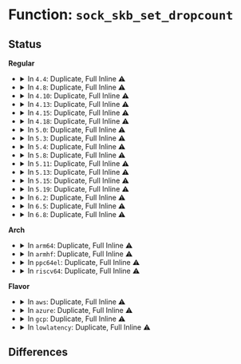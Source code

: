 # Function: <code>sock_skb_set_dropcount</code>

## Status
<b>Regular</b>
<ul>
<li>
<details>
<summary>In <code>4.4</code>: Duplicate, Full Inline ⚠️</summary>

**Collision:** Static Duplication

**Inline:** Full

**Transformation:** False

**Instances:**

```
In net/core/sock.c (ffffffff81702f6f)
Location: include/net/sock.h:2127
Inline: True
Inline callers:
  - net/core/sock.c:sock_queue_rcv_skb
```
```
In net/packet/af_packet.c (ffffffff81808c5b)
Location: include/net/sock.h:2127
Inline: True
Inline callers:
  - net/packet/af_packet.c:packet_rcv
```
</details>
</li>
<li>
<details>
<summary>In <code>4.8</code>: Duplicate, Full Inline ⚠️</summary>

**Collision:** Static Duplication

**Inline:** Full

**Transformation:** False

**Instances:**

```
In net/core/sock.c (ffffffff81768432)
Location: include/net/sock.h:2100
Inline: True
Inline callers:
  - net/core/sock.c:__sock_queue_rcv_skb
```
```
In net/packet/af_packet.c (ffffffff8187a2ae)
Location: include/net/sock.h:2100
Inline: True
Inline callers:
  - net/packet/af_packet.c:packet_rcv
```
</details>
</li>
<li>
<details>
<summary>In <code>4.10</code>: Duplicate, Full Inline ⚠️</summary>

**Collision:** Static Duplication

**Inline:** Full

**Transformation:** False

**Instances:**

```
In net/core/sock.c (ffffffff81795472)
Location: include/net/sock.h:2166
Inline: True
Inline callers:
  - net/core/sock.c:__sock_queue_rcv_skb
```
```
In net/ipv4/udp.c (ffffffff81824d57)
Location: include/net/sock.h:2166
Inline: True
Inline callers:
  - net/ipv4/udp.c:__udp_enqueue_schedule_skb
```
```
In net/packet/af_packet.c (ffffffff818aeb1e)
Location: include/net/sock.h:2166
Inline: True
Inline callers:
  - net/packet/af_packet.c:packet_rcv
```
</details>
</li>
<li>
<details>
<summary>In <code>4.13</code>: Duplicate, Full Inline ⚠️</summary>

**Collision:** Static Duplication

**Inline:** Full

**Transformation:** False

**Instances:**

```
In net/core/sock.c (ffffffff817b3a2e)
Location: include/net/sock.h:2190
Inline: True
Inline callers:
  - net/core/sock.c:__sock_queue_rcv_skb
```
```
In net/ipv4/udp.c (ffffffff8184820b)
Location: include/net/sock.h:2190
Inline: True
Inline callers:
  - net/ipv4/udp.c:__udp_enqueue_schedule_skb
```
```
In net/packet/af_packet.c (ffffffff818d386e)
Location: include/net/sock.h:2190
Inline: True
Inline callers:
  - net/packet/af_packet.c:packet_rcv
```
</details>
</li>
<li>
<details>
<summary>In <code>4.15</code>: Duplicate, Full Inline ⚠️</summary>

**Collision:** Static Duplication

**Inline:** Full

**Transformation:** False

**Instances:**

```
In net/core/sock.c (ffffffff8182d0c3)
Location: include/net/sock.h:2204
Inline: True
Inline callers:
  - net/core/sock.c:__sock_queue_rcv_skb
```
```
In net/ipv4/udp.c (ffffffff818c7c5a)
Location: include/net/sock.h:2204
Inline: True
Inline callers:
  - net/ipv4/udp.c:__udp_enqueue_schedule_skb
```
```
In net/packet/af_packet.c (ffffffff81958795)
Location: include/net/sock.h:2204
Inline: True
Inline callers:
  - net/packet/af_packet.c:packet_rcv
```
</details>
</li>
<li>
<details>
<summary>In <code>4.18</code>: Duplicate, Full Inline ⚠️</summary>

**Collision:** Static Duplication

**Inline:** Full

**Transformation:** False

**Instances:**

```
In net/core/sock.c (ffffffff81876ea6)
Location: include/net/sock.h:2211
Inline: True
Inline callers:
  - net/core/sock.c:__sock_queue_rcv_skb
```
```
In net/ipv4/udp.c (ffffffff8191df00)
Location: include/net/sock.h:2211
Inline: True
Inline callers:
  - net/ipv4/udp.c:__udp_enqueue_schedule_skb
```
```
In net/packet/af_packet.c (ffffffff819b21e7)
Location: include/net/sock.h:2211
Inline: True
Inline callers:
  - net/packet/af_packet.c:packet_rcv
```
</details>
</li>
<li>
<details>
<summary>In <code>5.0</code>: Duplicate, Full Inline ⚠️</summary>

**Collision:** Static Duplication

**Inline:** Full

**Transformation:** False

**Instances:**

```
In net/core/sock.c (ffffffff81897646)
Location: include/net/sock.h:2297
Inline: True
Inline callers:
  - net/core/sock.c:__sock_queue_rcv_skb
```
```
In net/ipv4/udp.c (ffffffff8194cb50)
Location: include/net/sock.h:2297
Inline: True
Inline callers:
  - net/ipv4/udp.c:__udp_enqueue_schedule_skb
```
```
In net/packet/af_packet.c (ffffffff819e90f8)
Location: include/net/sock.h:2297
Inline: True
Inline callers:
  - net/packet/af_packet.c:packet_rcv
```
</details>
</li>
<li>
<details>
<summary>In <code>5.3</code>: Duplicate, Full Inline ⚠️</summary>

**Collision:** Static Duplication

**Inline:** Full

**Transformation:** False

**Instances:**

```
In net/core/sock.c (ffffffff818e1a86)
Location: include/net/sock.h:2303
Inline: True
Inline callers:
  - net/core/sock.c:__sock_queue_rcv_skb
```
```
In net/ipv4/udp.c (ffffffff819b1308)
Location: include/net/sock.h:2303
Inline: True
Inline callers:
  - net/ipv4/udp.c:__udp_enqueue_schedule_skb
```
```
In net/packet/af_packet.c (ffffffff81a57571)
Location: include/net/sock.h:2303
Inline: True
Inline callers:
  - net/packet/af_packet.c:packet_rcv
```
</details>
</li>
<li>
<details>
<summary>In <code>5.4</code>: Duplicate, Full Inline ⚠️</summary>

**Collision:** Static Duplication

**Inline:** Full

**Transformation:** False

**Instances:**

```
In net/core/sock.c (ffffffff81913c76)
Location: include/net/sock.h:2324
Inline: True
Inline callers:
  - net/core/sock.c:__sock_queue_rcv_skb
```
```
In net/ipv4/udp.c (ffffffff819e8034)
Location: include/net/sock.h:2324
Inline: True
Inline callers:
  - net/ipv4/udp.c:__udp_enqueue_schedule_skb
```
```
In net/packet/af_packet.c (ffffffff81a8e5ad)
Location: include/net/sock.h:2324
Inline: True
Inline callers:
  - net/packet/af_packet.c:packet_rcv
```
</details>
</li>
<li>
<details>
<summary>In <code>5.8</code>: Duplicate, Full Inline ⚠️</summary>

**Collision:** Static Duplication

**Inline:** Full

**Transformation:** False

**Instances:**

```
In net/core/sock.c (ffffffff819e5d88)
Location: include/net/sock.h:2376
Inline: True
Inline callers:
  - net/core/sock.c:__sock_queue_rcv_skb
```
```
In net/ipv4/udp.c (ffffffff81ad5f7a)
Location: include/net/sock.h:2376
Inline: True
Inline callers:
  - net/ipv4/udp.c:__udp_enqueue_schedule_skb
```
```
In net/packet/af_packet.c (ffffffff81b8b112)
Location: include/net/sock.h:2376
Inline: True
Inline callers:
  - net/packet/af_packet.c:packet_rcv
```
</details>
</li>
<li>
<details>
<summary>In <code>5.11</code>: Duplicate, Full Inline ⚠️</summary>

**Collision:** Static Duplication

**Inline:** Full

**Transformation:** False

**Instances:**

```
In net/core/sock.c (ffffffff819e585a)
Location: include/net/sock.h:2397
Inline: True
Inline callers:
  - net/core/sock.c:__sock_queue_rcv_skb
```
```
In net/ipv4/udp.c (ffffffff81ae255a)
Location: include/net/sock.h:2397
Inline: True
Inline callers:
  - net/ipv4/udp.c:__udp_enqueue_schedule_skb
```
```
In net/packet/af_packet.c (ffffffff81b9a128)
Location: include/net/sock.h:2397
Inline: True
Inline callers:
  - net/packet/af_packet.c:packet_rcv
```
</details>
</li>
<li>
<details>
<summary>In <code>5.13</code>: Duplicate, Full Inline ⚠️</summary>

**Collision:** Static Duplication

**Inline:** Full

**Transformation:** False

**Instances:**

```
In net/core/sock.c (ffffffff819cb96a)
Location: include/net/sock.h:2433
Inline: True
Inline callers:
  - net/core/sock.c:__sock_queue_rcv_skb
```
```
In net/ipv4/udp.c (ffffffff81acd47a)
Location: include/net/sock.h:2433
Inline: True
Inline callers:
  - net/ipv4/udp.c:__udp_enqueue_schedule_skb
```
```
In net/packet/af_packet.c (ffffffff81b8909a)
Location: include/net/sock.h:2433
Inline: True
Inline callers:
  - net/packet/af_packet.c:packet_rcv
```
</details>
</li>
<li>
<details>
<summary>In <code>5.15</code>: Duplicate, Full Inline ⚠️</summary>

**Collision:** Static Duplication

**Inline:** Full

**Transformation:** False

**Instances:**

```
In net/core/sock.c (ffffffff81a7b020)
Location: include/net/sock.h:2492
Inline: True
Inline callers:
  - net/core/sock.c:__sock_queue_rcv_skb
```
```
In net/ipv4/udp.c (ffffffff81b8be3a)
Location: include/net/sock.h:2492
Inline: True
Inline callers:
  - net/ipv4/udp.c:__udp_enqueue_schedule_skb
```
```
In net/packet/af_packet.c (ffffffff81c551aa)
Location: include/net/sock.h:2492
Inline: True
Inline callers:
  - net/packet/af_packet.c:packet_rcv
```
</details>
</li>
<li>
<details>
<summary>In <code>5.19</code>: Duplicate, Full Inline ⚠️</summary>

**Collision:** Static Duplication

**Inline:** Full

**Transformation:** False

**Instances:**

```
In net/core/sock.c (ffffffff81bee644)
Location: include/net/sock.h:2615
Inline: True
Inline callers:
  - net/core/sock.c:__sock_queue_rcv_skb
```
```
In net/ipv4/udp.c (ffffffff81d18ae9)
Location: include/net/sock.h:2615
Inline: True
Inline callers:
  - net/ipv4/udp.c:__udp_enqueue_schedule_skb
```
```
In net/packet/af_packet.c (ffffffff81df48fc)
Location: include/net/sock.h:2615
Inline: True
Inline callers:
  - net/packet/af_packet.c:packet_rcv
```
</details>
</li>
<li>
<details>
<summary>In <code>6.2</code>: Duplicate, Full Inline ⚠️</summary>

**Collision:** Static Duplication

**Inline:** Full

**Transformation:** False

**Instances:**

```
In net/core/sock.c (ffffffff81d9e104)
Location: include/net/sock.h:2661
Inline: True
Inline callers:
  - net/core/sock.c:__sock_queue_rcv_skb
```
```
In net/ipv4/udp.c (ffffffff81ee19ac)
Location: include/net/sock.h:2661
Inline: True
Inline callers:
  - net/ipv4/udp.c:__udp_enqueue_schedule_skb
```
```
In net/packet/af_packet.c (ffffffff81fc9b8c)
Location: include/net/sock.h:2661
Inline: True
Inline callers:
  - net/packet/af_packet.c:packet_rcv
```
</details>
</li>
<li>
<details>
<summary>In <code>6.5</code>: Duplicate, Full Inline ⚠️</summary>

**Collision:** Static Duplication

**Inline:** Full

**Transformation:** False

**Instances:**

```
In net/core/sock.c (ffffffff81e0c979)
Location: include/net/sock.h:2649
Inline: True
Inline callers:
  - net/core/sock.c:__sock_queue_rcv_skb
```
```
In net/ipv4/udp.c (ffffffff81f413ad)
Location: include/net/sock.h:2649
Inline: True
Inline callers:
  - net/ipv4/udp.c:__udp_enqueue_schedule_skb
```
```
In net/packet/af_packet.c (ffffffff8202a4b7)
Location: include/net/sock.h:2649
Inline: True
Inline callers:
  - net/packet/af_packet.c:packet_rcv
```
</details>
</li>
<li>
<details>
<summary>In <code>6.8</code>: Duplicate, Full Inline ⚠️</summary>

**Collision:** Static Duplication

**Inline:** Full

**Transformation:** False

**Instances:**

```
In net/core/sock.c (ffffffff81ec92f1)
Location: include/net/sock.h:2639
Inline: True
Inline callers:
  - net/core/sock.c:__sock_queue_rcv_skb
```
```
In net/ipv4/udp.c (ffffffff82006ff9)
Location: include/net/sock.h:2639
Inline: True
Inline callers:
  - net/ipv4/udp.c:__udp_enqueue_schedule_skb
```
```
In net/packet/af_packet.c (ffffffff820f9fc2)
Location: include/net/sock.h:2639
Inline: True
Inline callers:
  - net/packet/af_packet.c:packet_rcv
```
</details>
</li>
</ul>
<b>Arch</b>
<ul>
<li>
<details>
<summary>In <code>arm64</code>: Duplicate, Full Inline ⚠️</summary>

**Collision:** Static Duplication

**Inline:** Full

**Transformation:** False

**Instances:**

```
In net/core/sock.c (ffff800010bad07c)
Location: include/net/sock.h:2324
Inline: True
Inline callers:
  - net/core/sock.c:__sock_queue_rcv_skb
```
```
In net/ipv4/udp.c (ffff800010c9c568)
Location: include/net/sock.h:2324
Inline: True
Inline callers:
  - net/ipv4/udp.c:__udp_enqueue_schedule_skb
```
```
In net/packet/af_packet.c (ffff800010d5b770)
Location: include/net/sock.h:2324
Inline: True
Inline callers:
  - net/packet/af_packet.c:packet_rcv
```
</details>
</li>
<li>
<details>
<summary>In <code>armhf</code>: Duplicate, Full Inline ⚠️</summary>

**Collision:** Static Duplication

**Inline:** Full

**Transformation:** False

**Instances:**

```
In net/core/sock.c (c0cca3f0)
Location: include/net/sock.h:2324
Inline: True
Inline callers:
  - net/core/sock.c:__sock_queue_rcv_skb
```
```
In net/ipv4/udp.c (c0da7710)
Location: include/net/sock.h:2324
Inline: True
Inline callers:
  - net/ipv4/udp.c:__udp_enqueue_schedule_skb
```
```
In net/packet/af_packet.c (c0e5b890)
Location: include/net/sock.h:2324
Inline: True
Inline callers:
  - net/packet/af_packet.c:packet_rcv
```
</details>
</li>
<li>
<details>
<summary>In <code>ppc64el</code>: Duplicate, Full Inline ⚠️</summary>

**Collision:** Static Duplication

**Inline:** Full

**Transformation:** False

**Instances:**

```
In net/core/sock.c (c000000000c82494)
Location: include/net/sock.h:2324
Inline: True
Inline callers:
  - net/core/sock.c:__sock_queue_rcv_skb
```
```
In net/ipv4/udp.c (c000000000daea50)
Location: include/net/sock.h:2324
Inline: True
Inline callers:
  - net/ipv4/udp.c:__udp_enqueue_schedule_skb
```
```
In net/packet/af_packet.c (c000000000e95d20)
Location: include/net/sock.h:2324
Inline: True
Inline callers:
  - net/packet/af_packet.c:packet_rcv
```
</details>
</li>
<li>
<details>
<summary>In <code>riscv64</code>: Duplicate, Full Inline ⚠️</summary>

**Collision:** Static Duplication

**Inline:** Full

**Transformation:** False

**Instances:**

```
In net/core/sock.c (ffffffe00073f058)
Location: include/net/sock.h:2324
Inline: True
Inline callers:
  - net/core/sock.c:__sock_queue_rcv_skb
```
```
In net/ipv4/udp.c (ffffffe0007fa5c0)
Location: include/net/sock.h:2324
Inline: True
Inline callers:
  - net/ipv4/udp.c:__udp_enqueue_schedule_skb
```
```
In net/packet/af_packet.c (ffffffe000892878)
Location: include/net/sock.h:2324
Inline: True
Inline callers:
  - net/packet/af_packet.c:packet_rcv
```
</details>
</li>
</ul>
<b>Flavor</b>
<ul>
<li>
<details>
<summary>In <code>aws</code>: Duplicate, Full Inline ⚠️</summary>

**Collision:** Static Duplication

**Inline:** Full

**Transformation:** False

**Instances:**

```
In net/core/sock.c (ffffffff818b3c76)
Location: include/net/sock.h:2324
Inline: True
Inline callers:
  - net/core/sock.c:__sock_queue_rcv_skb
```
```
In net/ipv4/udp.c (ffffffff81987ea4)
Location: include/net/sock.h:2324
Inline: True
Inline callers:
  - net/ipv4/udp.c:__udp_enqueue_schedule_skb
```
```
In net/packet/af_packet.c (ffffffff81a2dc3d)
Location: include/net/sock.h:2324
Inline: True
Inline callers:
  - net/packet/af_packet.c:packet_rcv
```
</details>
</li>
<li>
<details>
<summary>In <code>azure</code>: Duplicate, Full Inline ⚠️</summary>

**Collision:** Static Duplication

**Inline:** Full

**Transformation:** False

**Instances:**

```
In net/core/sock.c (ffffffff8186dbc6)
Location: include/net/sock.h:2324
Inline: True
Inline callers:
  - net/core/sock.c:__sock_queue_rcv_skb
```
```
In net/ipv4/udp.c (ffffffff81941964)
Location: include/net/sock.h:2324
Inline: True
Inline callers:
  - net/ipv4/udp.c:__udp_enqueue_schedule_skb
```
```
In net/packet/af_packet.c (ffffffff819eae2d)
Location: include/net/sock.h:2324
Inline: True
Inline callers:
  - net/packet/af_packet.c:packet_rcv
```
</details>
</li>
<li>
<details>
<summary>In <code>gcp</code>: Duplicate, Full Inline ⚠️</summary>

**Collision:** Static Duplication

**Inline:** Full

**Transformation:** False

**Instances:**

```
In net/core/sock.c (ffffffff81904c76)
Location: include/net/sock.h:2324
Inline: True
Inline callers:
  - net/core/sock.c:__sock_queue_rcv_skb
```
```
In net/ipv4/udp.c (ffffffff819f2674)
Location: include/net/sock.h:2324
Inline: True
Inline callers:
  - net/ipv4/udp.c:__udp_enqueue_schedule_skb
```
```
In net/packet/af_packet.c (ffffffff81a997ed)
Location: include/net/sock.h:2324
Inline: True
Inline callers:
  - net/packet/af_packet.c:packet_rcv
```
</details>
</li>
<li>
<details>
<summary>In <code>lowlatency</code>: Duplicate, Full Inline ⚠️</summary>

**Collision:** Static Duplication

**Inline:** Full

**Transformation:** False

**Instances:**

```
In net/core/sock.c (ffffffff81925d16)
Location: include/net/sock.h:2324
Inline: True
Inline callers:
  - net/core/sock.c:__sock_queue_rcv_skb
```
```
In net/ipv4/udp.c (ffffffff819fc4c5)
Location: include/net/sock.h:2324
Inline: True
Inline callers:
  - net/ipv4/udp.c:__udp_enqueue_schedule_skb
```
```
In net/packet/af_packet.c (ffffffff81aa45ed)
Location: include/net/sock.h:2324
Inline: True
Inline callers:
  - net/packet/af_packet.c:packet_rcv
```
</details>
</li>
</ul>

## Differences
